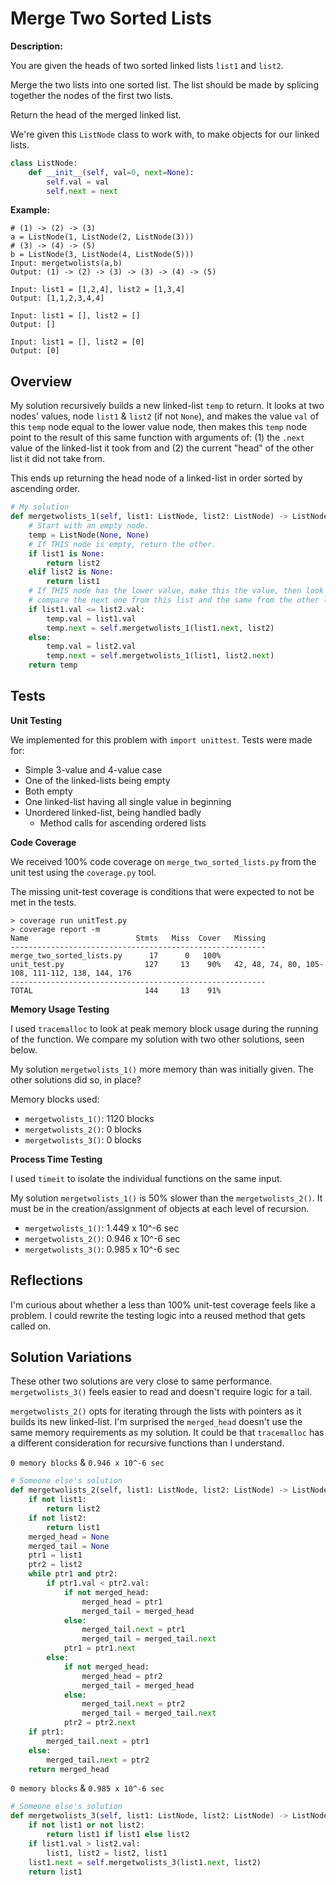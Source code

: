 # Merge Two Sorted Lists

**Description:**

You are given the heads of two sorted linked lists `list1` and `list2`.

Merge the two lists into one sorted list. The list should be made by splicing together the nodes of the first two lists.

Return the head of the merged linked list.

We're given this `ListNode` class to work with, to make objects for our linked lists.

```python
class ListNode:
    def __init__(self, val=0, next=None):
        self.val = val
        self.next = next
```

**Example:**

```
# (1) -> (2) -> (3)
a = ListNode(1, ListNode(2, ListNode(3)))
# (3) -> (4) -> (5)
b = ListNode(3, ListNode(4, ListNode(5)))
Input: mergetwolists(a,b)
Output: (1) -> (2) -> (3) -> (3) -> (4) -> (5)

Input: list1 = [1,2,4], list2 = [1,3,4]
Output: [1,1,2,3,4,4]

Input: list1 = [], list2 = []
Output: []

Input: list1 = [], list2 = [0]
Output: [0]
```

## Overview

My solution recursively builds a new linked-list `temp` to return. It looks at two nodes' values, node `list1` & `list2` (if not `None`), and makes the value `val` of this `temp` node equal to the lower value node, then makes this `temp` node point to the result of this same function with arguments of: (1) the `.next` value of the linked-list it took from and (2) the current "head" of the other list it did not take from.

This ends up returning the head node of a linked-list in order sorted by ascending order. 

```python
# My solution
def mergetwolists_1(self, list1: ListNode, list2: ListNode) -> ListNode:
    # Start with an empty node.
    temp = ListNode(None, None)
    # If THIS node is empty, return the other.
    if list1 is None:
        return list2
    elif list2 is None:
        return list1
    # If THIS node has the lower value, make this the value, then look to
    # compare the next one from this list and the same from the other list.
    if list1.val <= list2.val:
        temp.val = list1.val
        temp.next = self.mergetwolists_1(list1.next, list2)
    else:
        temp.val = list2.val
        temp.next = self.mergetwolists_1(list1, list2.next)
    return temp
```

## Tests

**Unit Testing**

We implemented for this problem with `import unittest`. Tests were made for:
- Simple 3-value and 4-value case
- One of the linked-lists being empty
- Both empty
- One linked-list having all single value in beginning
- Unordered linked-list, being handled badly
  - Method calls for ascending ordered lists


**Code Coverage**

We received 100% code coverage on `merge_two_sorted_lists.py` from the unit test using the `coverage.py` tool.

The missing unit-test coverage is conditions that were expected to not be met in the tests.

```
> coverage run unitTest.py
> coverage report -m 
Name                        Stmts   Miss  Cover   Missing
---------------------------------------------------------
merge_two_sorted_lists.py      17      0   100%
unit_test.py                  127     13    90%   42, 48, 74, 80, 105-108, 111-112, 138, 144, 176
---------------------------------------------------------
TOTAL                         144     13    91%
```

**Memory Usage Testing**

I used `tracemalloc` to look at peak memory block usage during the running of the function. We compare my solution with two other solutions, seen below.

My solution `mergetwolists_1()` more memory than was initially given. The other solutions did so, in place?

Memory blocks used:

- `mergetwolists_1()`: 1120 blocks
- `mergetwolists_2()`: 0 blocks
- `mergetwolists_3()`: 0 blocks


**Process Time Testing**

I used `timeit` to isolate the individual functions on the same input.

My solution `mergetwolists_1()` is 50% slower than the `mergetwolists_2()`. It must be in the creation/assignment of objects at each level of recursion.

- `mergetwolists_1()`: 1.449 x 10^-6 sec
- `mergetwolists_2()`: 0.946 x 10^-6 sec
- `mergetwolists_3()`: 0.985 x 10^-6 sec


## Reflections

I'm curious about whether a less than 100% unit-test coverage feels like a problem. I could rewrite the testing logic into a reused method that gets called on.

## Solution Variations

These other two solutions are very close to same performance. `mergetwolists_3()` feels easier to read and doesn't require logic for a tail.

`mergetwolists_2()` opts for iterating through the lists with pointers as it builds its new linked-list. I'm surprised the `merged_head` doesn't use the same memory requirements as my solution. It could be that `tracemalloc` has a different consideration for recursive functions than I understand.

`0 memory blocks` & `0.946 x 10^-6 sec`
```python
# Someone else's solution
def mergetwolists_2(self, list1: ListNode, list2: ListNode) -> ListNode:
    if not list1:
        return list2
    if not list2:
        return list1
    merged_head = None
    merged_tail = None
    ptr1 = list1
    ptr2 = list2
    while ptr1 and ptr2:
        if ptr1.val < ptr2.val:
            if not merged_head:
                merged_head = ptr1
                merged_tail = merged_head
            else:
                merged_tail.next = ptr1
                merged_tail = merged_tail.next
            ptr1 = ptr1.next
        else:
            if not merged_head:
                merged_head = ptr2
                merged_tail = merged_head
            else:
                merged_tail.next = ptr2
                merged_tail = merged_tail.next
            ptr2 = ptr2.next
    if ptr1:
        merged_tail.next = ptr1
    else:
        merged_tail.next = ptr2
    return merged_head
```

`0 memory blocks` & `0.985 x 10^-6 sec`
```python
# Someone else's solution
def mergetwolists_3(self, list1: ListNode, list2: ListNode) -> ListNode:
    if not list1 or not list2:
        return list1 if list1 else list2
    if list1.val > list2.val:
        list1, list2 = list2, list1
    list1.next = self.mergetwolists_3(list1.next, list2)
    return list1
```
